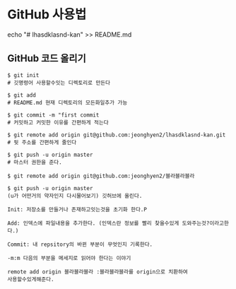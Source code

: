 # GitHub 사용법

echo "# lhasdklasnd-kan" >> README.md

## GitHub 코드 올리기

```
$ git init 
# 깃명령어 사용할수잇는 디렉토리로 만든다
```

```
$ git add 
# README.md 현재 디렉토리의 모든화일추가 가능 
```

```
$ git commit -m "first commit
# 커밋하고 커밋한 이유를 간편하게 적는다
```

```
$ git remote add origin git@github.com:jeonghyen2/lhasdklasnd-kan.git 
# 뒷 주소를 간편하게 줄인다
```

```
$ git push -u origin master 
# 마스터 권한을 준다.
```

```
$ git remote add origin git@github.com:jeonghyen2/블라블라블라
```

```
$ git push -u origin master
(u가 어떤거의 약자인지 다시물어보기) 깃허브에 올린다.
```

```
Init: 저장소를 만들거나 존재하고잇는것을 초기화 한다.P
```

```
Add: 인덱스에 파일내용을 추가한다. (인덱스란 정보를 빨리 찾을수있게 도와주는것?이라고한다.)
```

```
Commit: 내 repsitory의 바뀐 부분이 무엇인지 기록한다.
```

```
-m:m 다음의 부분을 메세지로 읽어야 한다는 이야기
```

```
remote add origin 블라블라블라 :블라블라블라를 origin으로 치환하여 
사용할수있게해준다.
```